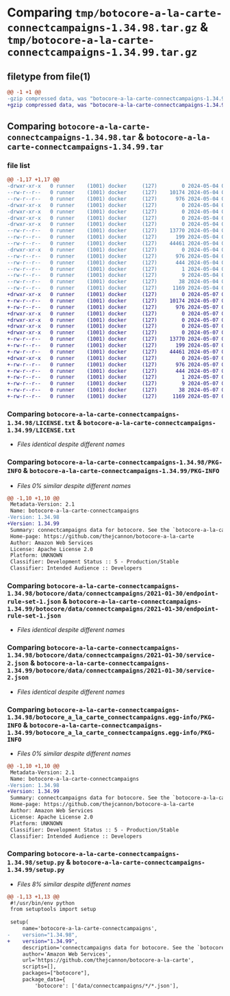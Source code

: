 # Comparing `tmp/botocore-a-la-carte-connectcampaigns-1.34.98.tar.gz` & `tmp/botocore-a-la-carte-connectcampaigns-1.34.99.tar.gz`

## filetype from file(1)

```diff
@@ -1 +1 @@
-gzip compressed data, was "botocore-a-la-carte-connectcampaigns-1.34.98.tar", last modified: Sat May  4 01:01:20 2024, max compression
+gzip compressed data, was "botocore-a-la-carte-connectcampaigns-1.34.99.tar", last modified: Tue May  7 01:02:22 2024, max compression
```

## Comparing `botocore-a-la-carte-connectcampaigns-1.34.98.tar` & `botocore-a-la-carte-connectcampaigns-1.34.99.tar`

### file list

```diff
@@ -1,17 +1,17 @@
-drwxr-xr-x   0 runner    (1001) docker     (127)        0 2024-05-04 01:01:20.170083 botocore-a-la-carte-connectcampaigns-1.34.98/
--rw-r--r--   0 runner    (1001) docker     (127)    10174 2024-05-04 01:01:19.000000 botocore-a-la-carte-connectcampaigns-1.34.98/LICENSE.txt
--rw-r--r--   0 runner    (1001) docker     (127)      976 2024-05-04 01:01:20.170083 botocore-a-la-carte-connectcampaigns-1.34.98/PKG-INFO
-drwxr-xr-x   0 runner    (1001) docker     (127)        0 2024-05-04 01:01:20.170083 botocore-a-la-carte-connectcampaigns-1.34.98/botocore/
-drwxr-xr-x   0 runner    (1001) docker     (127)        0 2024-05-04 01:01:20.170083 botocore-a-la-carte-connectcampaigns-1.34.98/botocore/data/
-drwxr-xr-x   0 runner    (1001) docker     (127)        0 2024-05-04 01:01:20.170083 botocore-a-la-carte-connectcampaigns-1.34.98/botocore/data/connectcampaigns/
-drwxr-xr-x   0 runner    (1001) docker     (127)        0 2024-05-04 01:01:20.170083 botocore-a-la-carte-connectcampaigns-1.34.98/botocore/data/connectcampaigns/2021-01-30/
--rw-r--r--   0 runner    (1001) docker     (127)    13770 2024-05-04 01:01:11.000000 botocore-a-la-carte-connectcampaigns-1.34.98/botocore/data/connectcampaigns/2021-01-30/endpoint-rule-set-1.json
--rw-r--r--   0 runner    (1001) docker     (127)      199 2024-05-04 01:01:11.000000 botocore-a-la-carte-connectcampaigns-1.34.98/botocore/data/connectcampaigns/2021-01-30/paginators-1.json
--rw-r--r--   0 runner    (1001) docker     (127)    44461 2024-05-04 01:01:11.000000 botocore-a-la-carte-connectcampaigns-1.34.98/botocore/data/connectcampaigns/2021-01-30/service-2.json
-drwxr-xr-x   0 runner    (1001) docker     (127)        0 2024-05-04 01:01:20.170083 botocore-a-la-carte-connectcampaigns-1.34.98/botocore_a_la_carte_connectcampaigns.egg-info/
--rw-r--r--   0 runner    (1001) docker     (127)      976 2024-05-04 01:01:20.000000 botocore-a-la-carte-connectcampaigns-1.34.98/botocore_a_la_carte_connectcampaigns.egg-info/PKG-INFO
--rw-r--r--   0 runner    (1001) docker     (127)      444 2024-05-04 01:01:20.000000 botocore-a-la-carte-connectcampaigns-1.34.98/botocore_a_la_carte_connectcampaigns.egg-info/SOURCES.txt
--rw-r--r--   0 runner    (1001) docker     (127)        1 2024-05-04 01:01:20.000000 botocore-a-la-carte-connectcampaigns-1.34.98/botocore_a_la_carte_connectcampaigns.egg-info/dependency_links.txt
--rw-r--r--   0 runner    (1001) docker     (127)        9 2024-05-04 01:01:20.000000 botocore-a-la-carte-connectcampaigns-1.34.98/botocore_a_la_carte_connectcampaigns.egg-info/top_level.txt
--rw-r--r--   0 runner    (1001) docker     (127)       38 2024-05-04 01:01:20.170083 botocore-a-la-carte-connectcampaigns-1.34.98/setup.cfg
--rw-r--r--   0 runner    (1001) docker     (127)     1169 2024-05-04 01:01:19.000000 botocore-a-la-carte-connectcampaigns-1.34.98/setup.py
+drwxr-xr-x   0 runner    (1001) docker     (127)        0 2024-05-07 01:02:22.300104 botocore-a-la-carte-connectcampaigns-1.34.99/
+-rw-r--r--   0 runner    (1001) docker     (127)    10174 2024-05-07 01:02:22.000000 botocore-a-la-carte-connectcampaigns-1.34.99/LICENSE.txt
+-rw-r--r--   0 runner    (1001) docker     (127)      976 2024-05-07 01:02:22.300104 botocore-a-la-carte-connectcampaigns-1.34.99/PKG-INFO
+drwxr-xr-x   0 runner    (1001) docker     (127)        0 2024-05-07 01:02:22.300104 botocore-a-la-carte-connectcampaigns-1.34.99/botocore/
+drwxr-xr-x   0 runner    (1001) docker     (127)        0 2024-05-07 01:02:22.300104 botocore-a-la-carte-connectcampaigns-1.34.99/botocore/data/
+drwxr-xr-x   0 runner    (1001) docker     (127)        0 2024-05-07 01:02:22.300104 botocore-a-la-carte-connectcampaigns-1.34.99/botocore/data/connectcampaigns/
+drwxr-xr-x   0 runner    (1001) docker     (127)        0 2024-05-07 01:02:22.300104 botocore-a-la-carte-connectcampaigns-1.34.99/botocore/data/connectcampaigns/2021-01-30/
+-rw-r--r--   0 runner    (1001) docker     (127)    13770 2024-05-07 01:02:10.000000 botocore-a-la-carte-connectcampaigns-1.34.99/botocore/data/connectcampaigns/2021-01-30/endpoint-rule-set-1.json
+-rw-r--r--   0 runner    (1001) docker     (127)      199 2024-05-07 01:02:10.000000 botocore-a-la-carte-connectcampaigns-1.34.99/botocore/data/connectcampaigns/2021-01-30/paginators-1.json
+-rw-r--r--   0 runner    (1001) docker     (127)    44461 2024-05-07 01:02:10.000000 botocore-a-la-carte-connectcampaigns-1.34.99/botocore/data/connectcampaigns/2021-01-30/service-2.json
+drwxr-xr-x   0 runner    (1001) docker     (127)        0 2024-05-07 01:02:22.300104 botocore-a-la-carte-connectcampaigns-1.34.99/botocore_a_la_carte_connectcampaigns.egg-info/
+-rw-r--r--   0 runner    (1001) docker     (127)      976 2024-05-07 01:02:22.000000 botocore-a-la-carte-connectcampaigns-1.34.99/botocore_a_la_carte_connectcampaigns.egg-info/PKG-INFO
+-rw-r--r--   0 runner    (1001) docker     (127)      444 2024-05-07 01:02:22.000000 botocore-a-la-carte-connectcampaigns-1.34.99/botocore_a_la_carte_connectcampaigns.egg-info/SOURCES.txt
+-rw-r--r--   0 runner    (1001) docker     (127)        1 2024-05-07 01:02:22.000000 botocore-a-la-carte-connectcampaigns-1.34.99/botocore_a_la_carte_connectcampaigns.egg-info/dependency_links.txt
+-rw-r--r--   0 runner    (1001) docker     (127)        9 2024-05-07 01:02:22.000000 botocore-a-la-carte-connectcampaigns-1.34.99/botocore_a_la_carte_connectcampaigns.egg-info/top_level.txt
+-rw-r--r--   0 runner    (1001) docker     (127)       38 2024-05-07 01:02:22.300104 botocore-a-la-carte-connectcampaigns-1.34.99/setup.cfg
+-rw-r--r--   0 runner    (1001) docker     (127)     1169 2024-05-07 01:02:22.000000 botocore-a-la-carte-connectcampaigns-1.34.99/setup.py
```

### Comparing `botocore-a-la-carte-connectcampaigns-1.34.98/LICENSE.txt` & `botocore-a-la-carte-connectcampaigns-1.34.99/LICENSE.txt`

 * *Files identical despite different names*

### Comparing `botocore-a-la-carte-connectcampaigns-1.34.98/PKG-INFO` & `botocore-a-la-carte-connectcampaigns-1.34.99/PKG-INFO`

 * *Files 0% similar despite different names*

```diff
@@ -1,10 +1,10 @@
 Metadata-Version: 2.1
 Name: botocore-a-la-carte-connectcampaigns
-Version: 1.34.98
+Version: 1.34.99
 Summary: connectcampaigns data for botocore. See the `botocore-a-la-carte` package for more info.
 Home-page: https://github.com/thejcannon/botocore-a-la-carte
 Author: Amazon Web Services
 License: Apache License 2.0
 Platform: UNKNOWN
 Classifier: Development Status :: 5 - Production/Stable
 Classifier: Intended Audience :: Developers
```

### Comparing `botocore-a-la-carte-connectcampaigns-1.34.98/botocore/data/connectcampaigns/2021-01-30/endpoint-rule-set-1.json` & `botocore-a-la-carte-connectcampaigns-1.34.99/botocore/data/connectcampaigns/2021-01-30/endpoint-rule-set-1.json`

 * *Files identical despite different names*

### Comparing `botocore-a-la-carte-connectcampaigns-1.34.98/botocore/data/connectcampaigns/2021-01-30/service-2.json` & `botocore-a-la-carte-connectcampaigns-1.34.99/botocore/data/connectcampaigns/2021-01-30/service-2.json`

 * *Files identical despite different names*

### Comparing `botocore-a-la-carte-connectcampaigns-1.34.98/botocore_a_la_carte_connectcampaigns.egg-info/PKG-INFO` & `botocore-a-la-carte-connectcampaigns-1.34.99/botocore_a_la_carte_connectcampaigns.egg-info/PKG-INFO`

 * *Files 0% similar despite different names*

```diff
@@ -1,10 +1,10 @@
 Metadata-Version: 2.1
 Name: botocore-a-la-carte-connectcampaigns
-Version: 1.34.98
+Version: 1.34.99
 Summary: connectcampaigns data for botocore. See the `botocore-a-la-carte` package for more info.
 Home-page: https://github.com/thejcannon/botocore-a-la-carte
 Author: Amazon Web Services
 License: Apache License 2.0
 Platform: UNKNOWN
 Classifier: Development Status :: 5 - Production/Stable
 Classifier: Intended Audience :: Developers
```

### Comparing `botocore-a-la-carte-connectcampaigns-1.34.98/setup.py` & `botocore-a-la-carte-connectcampaigns-1.34.99/setup.py`

 * *Files 8% similar despite different names*

```diff
@@ -1,13 +1,13 @@
 #!/usr/bin/env python
 from setuptools import setup
 
 setup(
     name='botocore-a-la-carte-connectcampaigns',
-    version="1.34.98",
+    version="1.34.99",
     description='connectcampaigns data for botocore. See the `botocore-a-la-carte` package for more info.',
     author='Amazon Web Services',
     url='https://github.com/thejcannon/botocore-a-la-carte',
     scripts=[],
     packages=["botocore"],
     package_data={
         'botocore': ['data/connectcampaigns/*/*.json'],
```

